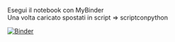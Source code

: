 Esegui il notebook con MyBinder<br/>
Una volta caricato spostati in script => scriptconpython

[![Binder](https://mybinder.org/badge_logo.svg)](https://mybinder.org/v2/gh/aborruso/30cappa/HEAD)
